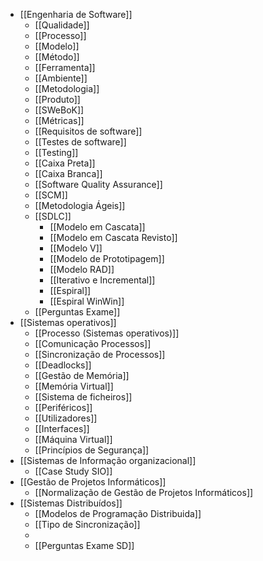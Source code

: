 - [[Engenharia de Software]]
	- [[Qualidade]]
	- [[Processo]]
	- [[Modelo]]
	- [[Método]]
	- [[Ferramenta]]
	- [[Ambiente]]
	- [[Metodologia]]
	- [[Produto]]
	- [[SWeBoK]]
	- [[Métricas]]
	- [[Requisitos de software]]
	- [[Testes de software]]
	- [[Testing]]
	- [[Caixa Preta]]
	- [[Caixa Branca]]
	- [[Software Quality Assurance]]
	- [[SCM]]
	- [[Metodologia Ágeis]]
	- [[SDLC]]
		- [[Modelo em Cascata]]
		- [[Modelo em Cascata Revisto]]
		- [[Modelo V]]
		- [[Modelo de Prototipagem]]
		- [[Modelo RAD]]
		- [[Iterativo e Incremental]]
		- [[Espiral]]
		- [[Espiral WinWin]]
	- [[Perguntas Exame]]
- [[Sistemas operativos]]
	- [[Processo (Sistemas operativos)]]
	- [[Comunicação Processos]]
	- [[Sincronização de Processos]]
	- [[Deadlocks]]
	- [[Gestão de Memória]]
	- [[Memória Virtual]]
	- [[Sistema de ficheiros]]
	- [[Periféricos]]
	- [[Utilizadores]]
	- [[Interfaces]]
	- [[Máquina Virtual]]
	- [[Princípios de Segurança]]
- [[Sistemas de Informação organizacional]]
	- [[Case Study SIO]]
- [[Gestão de Projetos Informáticos]]
	- [[Normalização de Gestão de Projetos Informáticos]]
- [[Sistemas Distribuídos]]
	- [[Modelos de Programação Distribuida]]
	- [[Tipo de Sincronização]]
	- 
	- [[Perguntas Exame SD]]